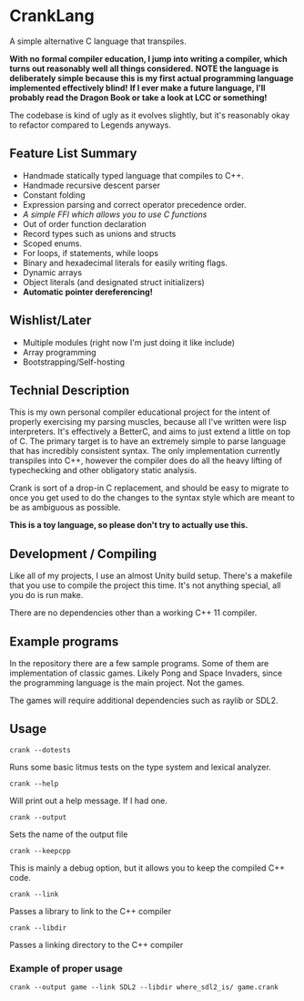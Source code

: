 # CrankLang

A simple alternative C language that transpiles.

**With no formal compiler education, I jump into writing a compiler, which turns out reasonably well all things considered.**
**NOTE the language is deliberately simple because this is my first actual programming language implemented effectively blind!**
**If I ever make a future language, I'll probably read the Dragon Book or take a look at LCC or something!**

The codebase is kind of ugly as it evolves slightly, but it's reasonably okay to refactor compared to Legends anyways.


## Feature List Summary
    
- Handmade statically typed language that compiles to C++.
- Handmade recursive descent parser
- Constant folding
- Expression parsing and correct operator precedence order.
- *A simple FFI which allows you to use C functions*
- Out of order function declaration
- Record types such as unions and structs
- Scoped enums.
- For loops, if statements, while loops
- Binary and hexadecimal literals for easily writing flags.
- Dynamic arrays
- Object literals (and designated struct initializers)
- **Automatic pointer dereferencing!**

## Wishlist/Later
- Multiple modules (right now I'm just doing it like include)
- Array programming
- Bootstrapping/Self-hosting

## Technial Description

This is my own personal compiler educational project for the intent of
properly exercising my parsing muscles, because all I've written were
lisp interpreters. It's effectively a BetterC, and aims to just extend
a little on top of C.  The primary target is to have an extremely
simple to parse language that has incredibly consistent syntax. The
only implementation currently transpiles into C++, however the
compiler does do all the heavy lifting of typechecking and other
obligatory static analysis.

Crank is sort of a drop-in C replacement, and should be easy to
migrate to once you get used to do the changes to the syntax style
which are meant to be as ambiguous as possible.

**This is a toy language, so please don't try to actually use this.**

## Development / Compiling

Like all of my projects, I use an almost Unity build setup. There's a makefile that you use
to compile the project this time. It's not anything special, all you do is run make.

There are no dependencies other than a working C++ 11 compiler.

## Example programs

In the repository there are a few sample programs. Some of them are implementation of classic
games. Likely Pong and Space Invaders, since the programming language is the main project. Not the
games.

The games will require additional dependencies such as raylib or SDL2.

## Usage

```
crank --dotests
```
Runs some basic litmus tests on the type system and lexical analyzer.

```
crank --help
```
Will print out a help message. If I had one.

```
crank --output
```
Sets the name of the output file

```
crank --keepcpp
```
This is mainly a debug option, but it allows you to keep the compiled C++ code.

```
crank --link
```
Passes a library to link to the C++ compiler

```
crank --libdir
```
Passes a linking directory to the C++ compiler

### Example of proper usage
```
crank --output game --link SDL2 --libdir where_sdl2_is/ game.crank
```
